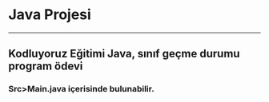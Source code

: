 # Java Projesi
-----

## Kodluyoruz Eğitimi Java, sınıf geçme durumu program ödevi


### Src>Main.java içerisinde bulunabilir.
